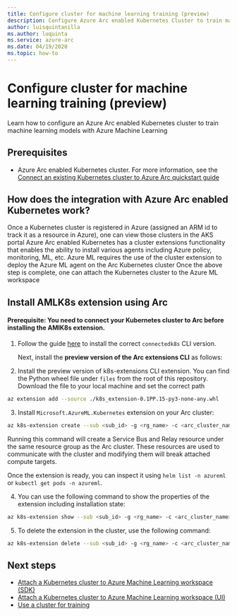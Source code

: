 ```yaml
---
title: Configure cluster for machine learning training (preview)
description: Configure Azure Arc enabled Kubernetes Cluster to train machine learning models with Azure Machine Learning
author: luisquintanilla
ms.author: luquinta
ms.service: azure-arc 
ms.date: 04/19/2020 
ms.topic: how-to 
---
```


# Configure cluster for machine learning training (preview)

Learn how to configure an Azure Arc enabled Kubernetes cluster to train machine learning models with Azure Machine Learning

## Prerequisites

- Azure Arc enabled Kubernetes cluster. For more information, see the [Connect an existing Kubernetes cluster to Azure Arc quickstart guide](quickstart-connect-cluster.md)

## How does the integration with Azure Arc enabled Kubernetes work?

Once a Kubernetes cluster is registered in Azure (assigned an ARM id to track it as a resource in Azure), one can view those clusters in the AKS portal
Azure Arc enabled Kubernetes has a cluster extensions functionality that enables the ability to install various agents including Azure policy, monitoring, ML, etc.
Azure ML requires the use of the cluster extension to deploy the Azure ML agent on the Arc Kubernetes cluster
Once the above step is complete, one can attach the Kubernetes cluster to the Azure ML workspace

## Install AMLK8s extension using Arc

#### Prerequisite: You need to connect your Kubernetes cluster to Arc before installing the AMlK8s extension.  
1. Follow the guide [here](https://docs.microsoft.com/en-us/azure/azure-arc/kubernetes/quickstart-connect-cluster) to install the correct `connectedk8s` CLI version.  

   Next, install the **preview version of the Arc extensions CLI** as follows:

2. Install the preview version of k8s-extensions CLI extension.  You can find the Python wheel file under `files` from the root of this repository. Download the file to your local machine and set the correct path


```bash
az extension add --source ./k8s_extension-0.1PP.15-py3-none-any.whl
```

3. Install `Microsoft.AzureML.Kubernetes` extension on your Arc cluster:

```bash
az k8s-extension create --sub <sub_id> -g <rg_name> -c <arc_cluster_name> --cluster-type connectedClusters  --extension-type Microsoft.AzureML.Kubernetes -n azureml-kubernetes-connector --release-train preview --config enableTraining=True
```

Running this command will create a Service Bus and Relay resource under the same resource group as the Arc cluster.  These resources are used to communicate with the cluster and modifying them will break attached compute targets.

Once the extension is ready, you can inspect it using `helm list -n azureml` or `kubectl get pods -n azureml`.

4. You can use the following command to show the properties of the extension including installation state:

```bash
az k8s-extension show --sub <sub_id> -g <rg_name> -c <arc_cluster_name> --cluster-type connectedclusters -n azureml-kubernetes-connector
```

5. To delete the extension in the cluster, use the following command:

```bash
az k8s-extension delete --sub <sub_id> -g <rg_name> -c <arc_cluster_name> --cluster-type connectedclusters -n azureml-kubernetes-connector
```

## Next steps

- [Attach a Kubernetes cluster to Azure Machine Learning workspace (SDK)](/machine-learning/how-to-attach-compute-targets)
- [Attach a Kubernetes cluster to Azure Machine Learning workspace (UI)](/machine-learning/how-to-attach-compute-studio)
- [Use a cluster for training](/machine-learning/how-to-set-up-training-targets)
